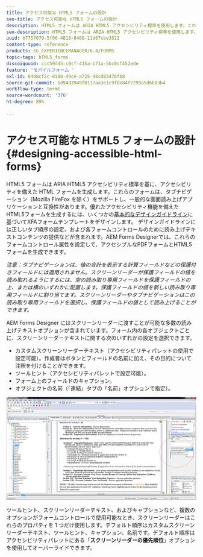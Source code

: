 ```yaml
---
title: アクセス可能な HTML5 フォームの設計
seo-title: アクセス可能な HTML5 フォームの設計
description: HTML5 フォームは ARIA HTML5 アクセシビリティ標準を使用します。これらのフォームはタブナビゲーションをサポートし、一般的なスクリーンリーダーに対応するように認定されています。
seo-description: HTML5 フォームは ARIA HTML5 アクセシビリティ標準を使用します。これらのフォームはタブナビゲーションをサポートし、一般的なスクリーンリーダーに対応するように認定されています。
uuid: b7757079-5f06-4818-8488-11d67cbe3522
content-type: reference
products: SG_EXPERIENCEMANAGER/6.4/FORMS
topic-tags: hTML5_forms
discoiquuid: ccc59dd5-c0cf-415a-b71a-5bc0cf452ede
feature: 'モバイルフォーム '
exl-id: 64d8cf2c-8180-49ce-a725-48cd03476fb8
source-git-commit: bd94d3949f0117aa3e1c9f0e84f7293a5d6b03b4
workflow-type: tm+mt
source-wordcount: '376'
ht-degree: 89%

---
```


# アクセス可能な HTML5 フォームの設計 {#designing-accessible-html-forms}

HTML5 フォームは ARIA HTML5 アクセシビリティ標準を基に、アクセシビリティを備えた HTML フォームを生成します。これらのフォームは、タブナビゲーション（Mozilla FireFox を除く）をサポートし、一般的な画面読み上げアプリケーションと互換性があります。優れたアクセシビリティ機能を備えたHTML5フォームを生成するには、いくつかの[基本的なデザインガイドライン](/help/forms/using/best-practices-for-html5-forms.md)に基づいてXFAフォームテンプレートをデザインします。 デザインガイドラインには正しいタブ順序の設定、および各フォームコントロールのために読み上げテキストコンテンツの提供などが含まれます。AEM Forms Designerでは、これらのフォームコントロール属性を設定して、アクセシブルなPDFフォームとHTML5フォームを生成できます。

*注意：タブナビゲーションは、値の合計を表示する計算フィールドなどの保護付きフィールドには適用されません。スクリーンリーダーが保護フィールドの値を読み取れるようにするには、空の読み取り専用フィールドを保護フィールドの上、または横のいずれかに配置します。保護フィールドの値を新しい読み取り専用フィールドに割り当てます。スクリーンリーダーやタブナビゲーションはこの読み取り専用フィールドを選択し、保護フィールドの値として読み上げることができます。*

AEM Forms Designer にはスクリーンリーダーに渡すことが可能な多数の読み上げテキストオプションが含まれています。フォーム内の各オブジェクトごとに、スクリーンリーダーテキストに関する次のいずれかの設定を選択できます。

* カスタムスクリーンリーダーテキスト（アクセシビリティパレットの使用で設定可能）。作成者はボタンとフィールドの名前に加え、その目的について注釈を付けることができます。
* ツールヒント（アクセシビリティパレットで設定可能）。
* フォーム上のフィールドのキャプション。
* オブジェクトの名前（「連結」タブの「名前」オプションで指定）。

![アクセシビリティ](assets/accessibility.png)

ツールヒント、スクリーンリーダーテキスト、およびキャプションなど、複数のオプションがフォームコントロールで使用可能なとき、スクリーンリーダーはこれらのプロパティを 1 つだけ使用します。デフォルト順序はカスタムスクリーンリーダーテキスト、ツールヒント、キャプション、名前です。デフォルト順序はアクセシビリティパレットにある「**スクリーンリーダーの優先順位**」オプションを使用してオーバーライドできます。
